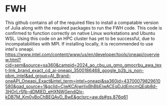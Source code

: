 # FWH
This github contains all of the required files to install a compatable version of Julia along with the required packages to run the FWH code. This code is confirmed to function correctly on native Linux workstations and Ubuntu WSL. Using this code on an HPC cluster has yet to be successful, due to incompatabilities with MPI. If installing locally, it is recommended to use intel's oneapi.
https://www.intel.com/content/www/us/en/developer/tools/oneapi/overview.html?cid=sem&source=sa360&campid=2024_ao_cbu_us_gmo_gmocrbu_awa_text-link_brand_exact_cd_ai-oneapi_3500186468_google_b2b_is_non-pbm_intel&ad_group=AI_Brand-oneAPI_Oneapi_Exact&intel_term=intel+oneapi&sa360id=43700079829610580&gad_source=1&gclid=CjwKCAjwrIixBhBbEiwACEqDJdEmcmQEqb8d-3HOrLrSfb-dDMlED_eHXNWGendQlx-kDB7M_Km0yBoChBEQAvD_BwE&gclsrc=aw.ds#gs.876q61
